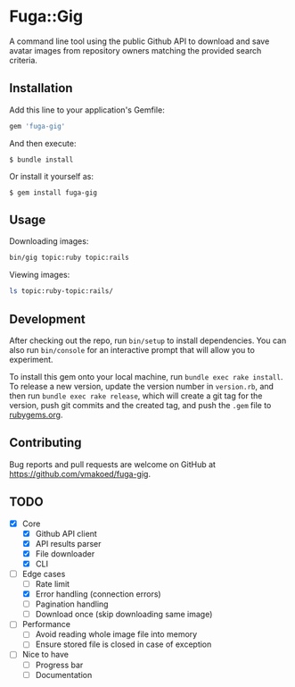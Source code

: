 # Fuga::Gig

A command line tool using the public Github API to download and save avatar
images from repository owners matching the provided search criteria.

## Installation

Add this line to your application's Gemfile:

```ruby
gem 'fuga-gig'
```

And then execute:

    $ bundle install

Or install it yourself as:

    $ gem install fuga-gig

## Usage

Downloading images:

```bash
bin/gig topic:ruby topic:rails
```

Viewing images:
```bash
ls topic:ruby-topic:rails/
```

## Development

After checking out the repo, run `bin/setup` to install dependencies. You can also run `bin/console` for an interactive prompt that will allow you to experiment.

To install this gem onto your local machine, run `bundle exec rake install`. To release a new version, update the version number in `version.rb`, and then run `bundle exec rake release`, which will create a git tag for the version, push git commits and the created tag, and push the `.gem` file to [rubygems.org](https://rubygems.org).

## Contributing

Bug reports and pull requests are welcome on GitHub at https://github.com/vmakoed/fuga-gig.

## TODO

- [x] Core
  - [x] Github API client
  - [x] API results parser
  - [x] File downloader
  - [x] CLI
- [ ] Edge cases
  - [ ] Rate limit
  - [x] Error handling (connection errors)
  - [ ] Pagination handling
  - [ ] Download once (skip downloading same image)
- [ ] Performance
  - [ ] Avoid reading whole image file into memory
  - [ ] Ensure stored file is closed in case of exception
- [ ] Nice to have
   - [ ] Progress bar
   - [ ] Documentation
